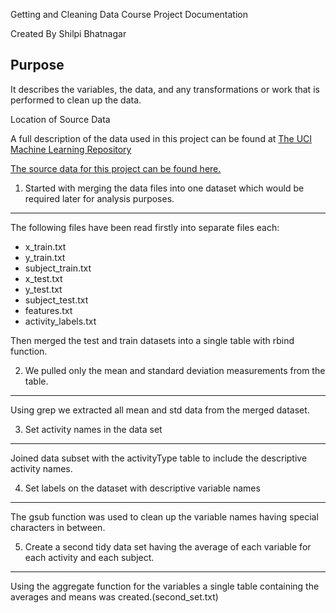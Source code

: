 Getting and Cleaning Data Course Project Documentation


Created By Shilpi Bhatnagar

Purpose
-----------

It describes the variables, the data, and any transformations or work that is performed to clean up the data.


Location of Source Data

A full description of the data used in this project can be found at [The UCI Machine Learning Repository](http://archive.ics.uci.edu/ml/datasets/Human+Activity+Recognition+Using+Smartphones)

[The source data for this project can be found here.](https://d396qusza40orc.cloudfront.net/getdata%2Fprojectfiles%2FUCI%20HAR%20Dataset.zip)


1. Started with merging the data files into one dataset which would be required later for analysis purposes.
---------------------------------------------------------------
The following files have been read firstly into separate files each:
- x_train.txt
- y_train.txt
- subject_train.txt
- x_test.txt
- y_test.txt
- subject_test.txt
- features.txt
- activity_labels.txt


Then merged the test and train datasets into a single table with rbind function.

2. We pulled only the mean and standard deviation measurements from the table. 
-----------------------------------------------------------------------------------------

Using grep we extracted all mean and std data from the merged dataset.


3. Set activity names in the data set
------------------------------------------------------------------------
Joined data subset with the activityType table to include the descriptive activity names. 

4. Set labels on the dataset with descriptive variable names
--------------------------------------------------------------------
The gsub function was used to clean up the variable names having special characters in between.

5. Create a second tidy data set having the average of each variable for each activity and each subject. 
----------------------------------------------------------------------------------------
Using the aggregate function for the variables a single table containing the averages and means was created.(second_set.txt)



